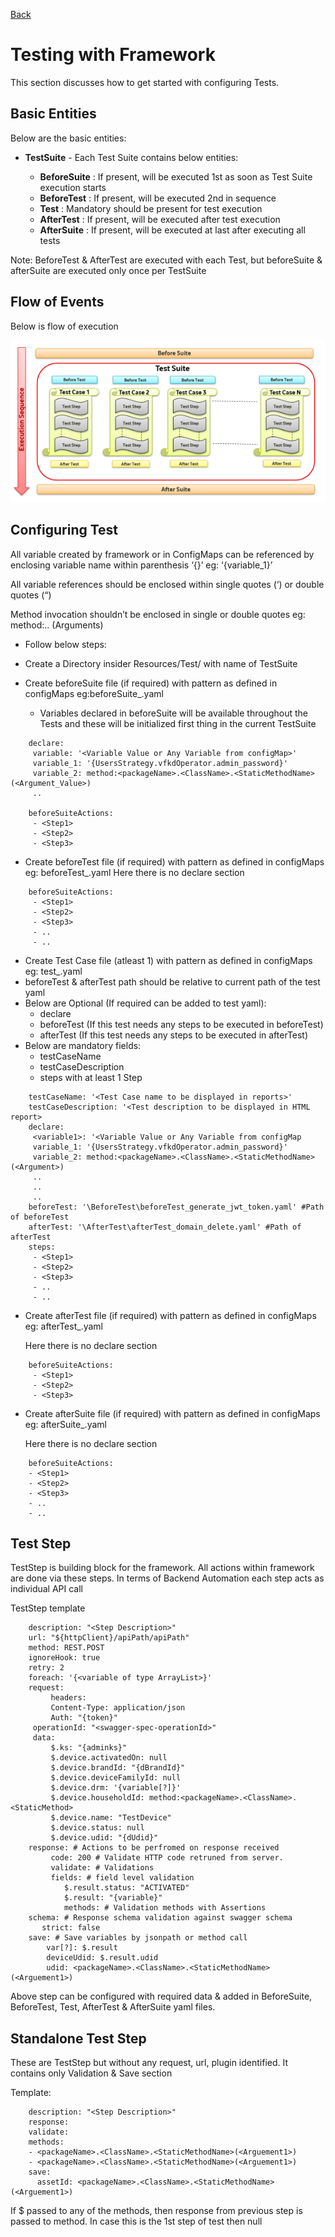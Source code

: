 [Back](/README.md)

# Testing with Framework

This section discusses how to get started with configuring Tests.

## Basic Entities

Below are the basic entities:

   - **TestSuite** - Each Test Suite contains below entities:

     - **BeforeSuite** : If present, will be executed 1st as soon as Test Suite execution starts
     - **BeforeTest** : If present, will be executed 2nd in sequence
     - **Test** : Mandatory should be present for test execution
     - **AfterTest** : If present, will be executed after test execution
     - **AfterSuite** : If present, will be executed at last after executing all tests

Note: BeforeTest & AfterTest are executed with each Test, but beforeSuite & afterSuite are executed only once per TestSuite

## Flow of Events

Below is flow of execution

![flow of event](./images/flow_of_event.png)

## Configuring Test

All variable created by framework or in ConfigMaps can be referenced by
enclosing variable name within parenthesis ‘{}’ eg: ‘{variable_1}’

All variable references should be enclosed within single quotes (‘) or double quotes (“)

Method invocation shouldn’t be enclosed in single or double quotes eg: method:.. (Arguments)

- Follow below steps:

- Create a Directory insider Resources/Test/ with name of TestSuite
- Create beforeSuite file (if required) with pattern as defined in configMaps eg:beforeSuite_<anyname>.yaml
    - Variables declared in beforeSuite will be available throughout the Tests and these will be initialized first thing in the current TestSuite

````
    declare:
     variable: '<Variable Value or Any Variable from configMap>'
     variable_1: '{UsersStrategy.vfkdOperator.admin_password}'
     variable_2: method:<packageName>.<ClassName>.<StaticMethodName>(<Argument_Value>)
     ..
 
    beforeSuiteActions:
     - <Step1>
     - <Step2>
     - <Step3>
````

- Create beforeTest file (if required) with pattern as defined in configMaps 
    eg:
        beforeTest_<anyname>.yaml
    Here there is no declare section

````
    beforeSuiteActions:
     - <Step1>
     - <Step2>
     - <Step3>
     - ..
     - ..
````

- Create Test Case file (atleast 1) with pattern as defined in configMaps 
    eg:
        test_<anyname>.yaml
- beforeTest & afterTest path should be relative to current path of the test yaml
- Below are Optional (If required can be added to test yaml):
    - declare
    - beforeTest (If this test needs any steps to be executed in beforeTest)
    - afterTest (If this test needs any steps to be executed in afterTest)
- Below are mandatory fields:
    - testCaseName
    - testCaseDescription
    - steps with at least 1 Step
  
````
    testCaseName: '<Test Case name to be displayed in reports>'
    testCaseDescription: '<Test description to be displayed in HTML report>
    declare:
     <variable1>: '<Variable Value or Any Variable from configMap
     variable_1: '{UsersStrategy.vfkdOperator.admin_password}'
     variable_2: method:<packageName>.<ClassName>.<StaticMethodName>(<Argument>)
     ..
     ..
     ..
    beforeTest: '\BeforeTest\beforeTest_generate_jwt_token.yaml' #Path of beforeTest
    afterTest: '\AfterTest\afterTest_domain_delete.yaml' #Path of afterTest 
    steps:
     - <Step1>
     - <Step2>
     - <Step3>
     - ..
     - ..
````

- Create afterTest file (if required) with pattern as defined in configMaps 
    eg:
        afterTest_<anyname>.yaml

  Here there is no declare section

````
    beforeSuiteActions:
     - <Step1>
     - <Step2>
     - <Step3>
````

- Create afterSuite file (if required) with pattern as defined in configMaps 
    eg:
        afterSuite_<anyname>.yaml

  Here there is no declare section

````
    beforeSuiteActions:
    - <Step1>
    - <Step2>
    - <Step3>
    - ..
    - ..
````

## Test Step

TestStep is building block for the framework. All actions within framework are done
via these steps. In terms of Backend Automation each step acts as individual API call

TestStep template
````
    description: "<Step Description>"
    url: "${httpClient}/apiPath/apiPath"
    method: REST.POST   
    ignoreHook: true  
    retry: 2
    foreach: '{<variable of type ArrayList>}'
    request:
         headers:
         Content-Type: application/json
         Auth: "{token}"
     operationId: "<swagger-spec-operationId>"
     data:
         $.ks: "{adminks}"
         $.device.activatedOn: null
         $.device.brandId: "{dBrandId}"
         $.device.deviceFamilyId: null
         $.device.drm: '{variable[?]}'
         $.device.householdId: method:<packageName>.<ClassName>.<StaticMethod>
         $.device.name: "TestDevice"
         $.device.status: null
         $.device.udid: "{dUdid}"
    response: # Actions to be perfromed on response received
         code: 200 # Validate HTTP code retruned from server. 
         validate: # Validations
         fields: # field level validation
            $.result.status: "ACTIVATED" 
            $.result: "{variable}" 
            methods: # Validation methods with Assertions
    schema: # Response schema validation against swagger schema
       strict: false
    save: # Save variables by jsonpath or method call
        var[?]: $.result 
        deviceUdid: $.result.udid
        udid: <packageName>.<ClassName>.<StaticMethodName>(<Arguement1>)
````

Above step can be configured with required data & added in BeforeSuite, BeforeTest,
Test, AfterTest & AfterSuite yaml files.

## Standalone Test Step

These are TestStep but without any request, url, plugin identified. It contains only
Validation & Save section

Template:
````
    description: "<Step Description>"
    response:
    validate:
    methods:
    - <packageName>.<ClassName>.<StaticMethodName>(<Arguement1>)
    - <packageName>.<ClassName>.<StaticMethodName>(<Arguement1>)
    save:
      assetId: <packageName>.<ClassName>.<StaticMethodName>(<Arguement1>)
````

If $ passed to any of the methods, then response from previous step is passed to
method. In case this is the 1st step of test then null
